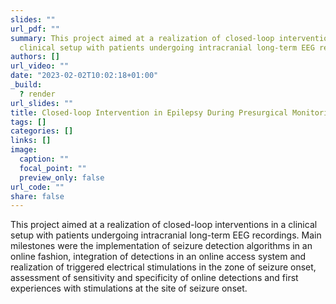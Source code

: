 ```yaml
---
slides: ""
url_pdf: ""
summary: This project aimed at a realization of closed-loop interventions in a
  clinical setup with patients undergoing intracranial long-term EEG recordings.
authors: []
url_video: ""
date: "2023-02-02T10:02:18+01:00"
_build:
  ? render
url_slides: ""
title: Closed-loop Intervention in Epilepsy During Presurgical Monitoring
tags: []
categories: []
links: []
image:
  caption: ""
  focal_point: ""
  preview_only: false
url_code: ""
share: false
---
```

This project aimed at a realization of closed-loop interventions in a clinical setup with patients undergoing intracranial long-term EEG recordings. Main milestones were the implementation of seizure detection algorithms in an online fashion, integration of detections in an online access system and realization of triggered electrical stimulations in the zone of seizure onset, assessment of sensitivity and specificity of online detections and first experiences with stimulations at the site of seizure onset.